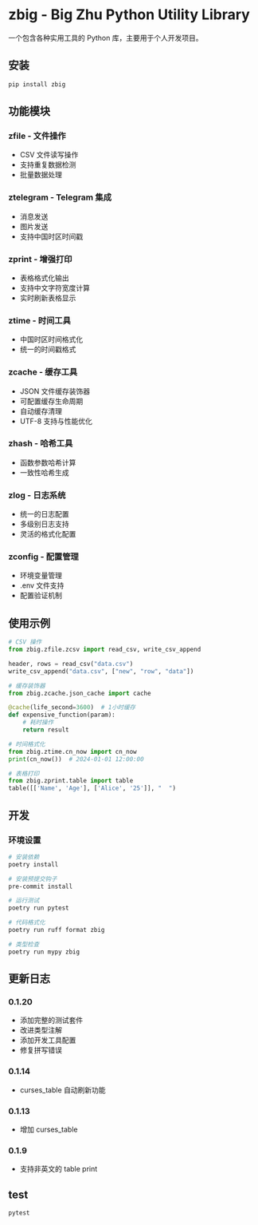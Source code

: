 # zbig - Big Zhu Python Utility Library

一个包含各种实用工具的 Python 库，主要用于个人开发项目。

## 安装

```bash
pip install zbig
```

## 功能模块

### zfile - 文件操作
- CSV 文件读写操作
- 支持重复数据检测
- 批量数据处理

### ztelegram - Telegram 集成
- 消息发送
- 图片发送
- 支持中国时区时间戳

### zprint - 增强打印
- 表格格式化输出
- 支持中文字符宽度计算
- 实时刷新表格显示

### ztime - 时间工具
- 中国时区时间格式化
- 统一的时间戳格式

### zcache - 缓存工具
- JSON 文件缓存装饰器
- 可配置缓存生命周期
- 自动缓存清理
- UTF-8 支持与性能优化

### zhash - 哈希工具
- 函数参数哈希计算
- 一致性哈希生成

### zlog - 日志系统
- 统一的日志配置
- 多级别日志支持
- 灵活的格式化配置

### zconfig - 配置管理
- 环境变量管理
- .env 文件支持
- 配置验证机制

## 使用示例

```python
# CSV 操作
from zbig.zfile.zcsv import read_csv, write_csv_append

header, rows = read_csv("data.csv")
write_csv_append("data.csv", ["new", "row", "data"])

# 缓存装饰器
from zbig.zcache.json_cache import cache

@cache(life_second=3600)  # 1小时缓存
def expensive_function(param):
    # 耗时操作
    return result

# 时间格式化
from zbig.ztime.cn_now import cn_now
print(cn_now())  # 2024-01-01 12:00:00

# 表格打印
from zbig.zprint.table import table
table([['Name', 'Age'], ['Alice', '25']], "  ")
```

## 开发

### 环境设置

```bash
# 安装依赖
poetry install

# 安装预提交钩子
pre-commit install

# 运行测试
poetry run pytest

# 代码格式化
poetry run ruff format zbig

# 类型检查
poetry run mypy zbig
```

## 更新日志

### 0.1.20
- 添加完整的测试套件
- 改进类型注解
- 添加开发工具配置
- 修复拼写错误

### 0.1.14
- curses_table 自动刷新功能

### 0.1.13
- 增加 curses_table

### 0.1.9
- 支持非英文的 table print

## test

```bash
pytest
```
